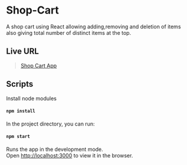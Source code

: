 # Shop-Cart
  A shop cart using React allowing adding,removing and deletion of items also giving total number of distinct items at the top.

## Live URL

  >[Shop Cart App](https://shop-cart-tulu.onrender.com/)

## Scripts

  Install node modules

  #### `npm install`

  In the project directory, you can run:

  #### `npm start`

  Runs the app in the development mode.<br>
  Open [http://localhost:3000](http://localhost:3000) to view it in the browser.
